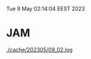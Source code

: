 Tue  9 May 02:14:04 EEST 2023
# JAM
<a href='./cache/202305/09_02.log'>./cache/202305/09_02.log</a>
